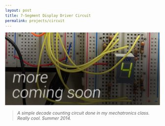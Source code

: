 ```yaml
---
layout: post
title: 7-Segment Display Driver Circuit
permalink: projects/circuit
---
```


![Counting circuit.](/assets/circuit_s_cs.jpg "Counting circuit.")

> *A simple decade counting circuit done in my mechatronics class. Really cool. Summer 2014.*

<!--comingsoon-->